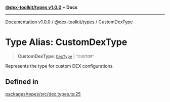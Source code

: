 [**@dex-toolkit/types v1.0.0**](../README.md) • **Docs**

***

[Documentation v1.0.0](../../../packages.md) / [@dex-toolkit/types](../README.md) / CustomDexType

# Type Alias: CustomDexType

> **CustomDexType**: [`DexType`](DexType.md) \| `"CUSTOM"`

Represents the type for custom DEX configurations.

## Defined in

[packages/types/src/dex.types.ts:25](https://github.com/niZmosis/dex-toolkit/blob/3d8b41b44787b30fbea5de3ab4737662ffb61bc8/packages/types/src/dex.types.ts#L25)
